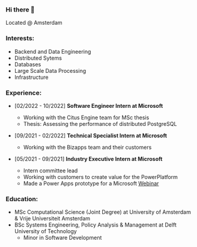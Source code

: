 ### Hi there 👋

Located @ Amsterdam

### Interests:

* Backend and Data Engineering
* Distributed Sytems
* Databases
* Large Scale Data Processing
* Infrastructure

### Experience:

- [02/2022 - 10/2022] **Software Engineer Intern at Microsoft** 
  - Working with the Citus Engine team for MSc thesis
  - Thesis: Assessing the performance of distributed PostgreSQL 
  
- [09/2021 - 02/2022] **Technical Specialist Intern at Microsoft**
  - Working with the Bizapps team and their customers
  
- [05/2021 - 09/2021] **Industry Executive Intern at Microsoft**
  - Intern committee lead
  - Working with customers to create value for the PowerPlatform
  - Made a Power Apps prototype for a Microsoft [Webinar](https://mktoevents.com/Microsoft+Event/292502/157-GQE-382?wt.mc_id=AID3038535_QSG_EML_547864&ocid=AID3035787_TWITTER_oo_spl100002442253153)
  
  
 ### Education:
 
 - MSc Computational Science (Joint Degree) at University of Amsterdam & Vrije Universiteit Amsterdam
 - BSc Systems Engineering, Policy Analysis & Management at Delft University of Technology
    - Minor in Software Development

<!--
**ccfelius/ccfelius** is a ✨ _special_ ✨ repository because its `README.md` (this file) appears on your GitHub profile.

Here are some ideas to get you started:

- 🔭 I’m currently working on ...
- 🌱 I’m currently learning ...
- 👯 I’m looking to collaborate on ...
- 🤔 I’m looking for help with ...
- 💬 Ask me about ...
- 📫 How to reach me: ...
- 😄 Pronouns: ...
- ⚡ Fun fact: ...
-->
